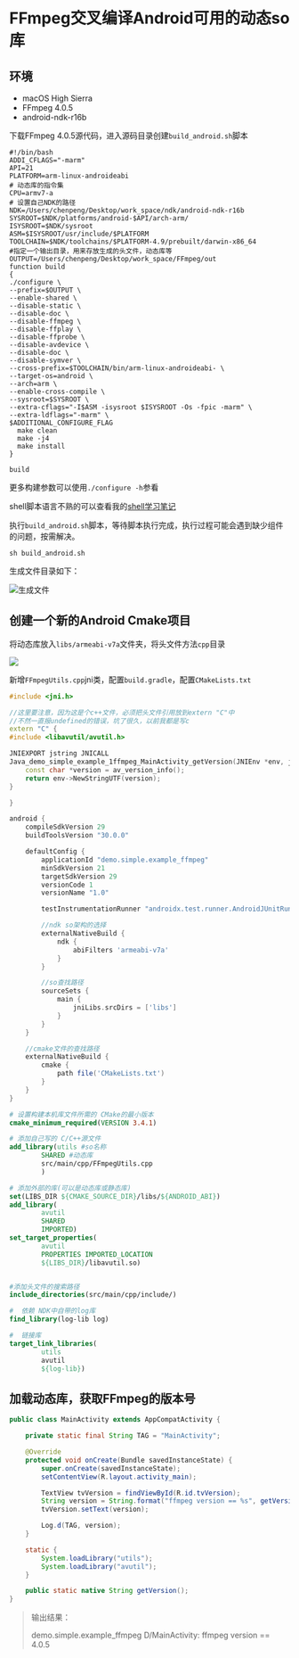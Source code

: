 # FFmpeg交叉编译Android可用的动态so库

## 环境

* macOS High Sierra
* FFmpeg 4.0.5
* android-ndk-r16b

下载FFmpeg 4.0.5源代码，进入源码目录创建`build_android.sh`脚本

```shell
#!/bin/bash
ADDI_CFLAGS="-marm"
API=21
PLATFORM=arm-linux-androideabi
# 动态库的指令集
CPU=armv7-a
# 设置自己NDK的路径
NDK=/Users/chenpeng/Desktop/work_space/ndk/android-ndk-r16b 
SYSROOT=$NDK/platforms/android-$API/arch-arm/
ISYSROOT=$NDK/sysroot
ASM=$ISYSROOT/usr/include/$PLATFORM
TOOLCHAIN=$NDK/toolchains/$PLATFORM-4.9/prebuilt/darwin-x86_64
#指定一个输出目录，用来存放生成的头文件，动态库等
OUTPUT=/Users/chenpeng/Desktop/work_space/FFmpeg/out 
function build
{
./configure \
--prefix=$OUTPUT \
--enable-shared \
--disable-static \
--disable-doc \
--disable-ffmpeg \
--disable-ffplay \
--disable-ffprobe \
--disable-avdevice \
--disable-doc \
--disable-symver \
--cross-prefix=$TOOLCHAIN/bin/arm-linux-androideabi- \
--target-os=android \
--arch=arm \
--enable-cross-compile \
--sysroot=$SYSROOT \
--extra-cflags="-I$ASM -isysroot $ISYSROOT -Os -fpic -marm" \
--extra-ldflags="-marm" \
$ADDITIONAL_CONFIGURE_FLAG
  make clean
  make -j4
  make install
}

build
```

更多构建参数可以使用`./configure -h`参看

shell脚本语言不熟的可以查看我的[shell学习笔记](https://github.com/simplepeng/KeepLearning/tree/master/Shell)

执行`build_android.sh`脚本，等待脚本执行完成，执行过程可能会遇到缺少组件的问题，按需解决。

```shell
sh build_android.sh
```

生成文件目录如下：

![生成文件](../images/ffmpeg_1_1.png)

## 创建一个新的Android Cmake项目

将动态库放入`libs/armeabi-v7a`文件夹，将头文件方法`cpp`目录

![](../images/ffmpeg_1_2.png)

新增`FFmpegUtils.cpp`jni类，配置`build.gradle`，配置`CMakeLists.txt`

```c++
#include <jni.h>

//这里要注意，因为这是个c++文件，必须把头文件引用放到extern "C"中
//不然一直报undefined的错误，坑了很久，以前我都是写c
extern "C" {
#include <libavutil/avutil.h>

JNIEXPORT jstring JNICALL
Java_demo_simple_example_1ffmpeg_MainActivity_getVersion(JNIEnv *env, jclass clazz) {
    const char *version = av_version_info();
    return env->NewStringUTF(version);
}

}
```

```groovy
android {
    compileSdkVersion 29
    buildToolsVersion "30.0.0"

    defaultConfig {
        applicationId "demo.simple.example_ffmpeg"
        minSdkVersion 21
        targetSdkVersion 29
        versionCode 1
        versionName "1.0"

        testInstrumentationRunner "androidx.test.runner.AndroidJUnitRunner"

        //ndk so架构的选择
        externalNativeBuild {
            ndk {
                abiFilters 'armeabi-v7a'
            }
        }

        //so查找路径
        sourceSets {
            main {
                jniLibs.srcDirs = ['libs']
            }
        }
    }

    //cmake文件的查找路径
    externalNativeBuild {
        cmake {
            path file('CMakeLists.txt')
        }
    }
}
```

```cmake
# 设置构建本机库文件所需的 CMake的最小版本
cmake_minimum_required(VERSION 3.4.1)

# 添加自己写的 C/C++源文件
add_library(utils #so名称
        SHARED #动态库
        src/main/cpp/FFmpegUtils.cpp
        )

# 添加外部的库(可以是动态库或静态库)
set(LIBS_DIR ${CMAKE_SOURCE_DIR}/libs/${ANDROID_ABI})
add_library(
        avutil
        SHARED
        IMPORTED)
set_target_properties(
        avutil
        PROPERTIES IMPORTED_LOCATION
        ${LIBS_DIR}/libavutil.so)


#添加头文件的搜索路径
include_directories(src/main/cpp/include/)

#  依赖 NDK中自带的log库
find_library(log-lib log)

#  链接库
target_link_libraries(
        utils
        avutil
        ${log-lib})
```

## 加载动态库，获取FFmpeg的版本号

```java
public class MainActivity extends AppCompatActivity {

    private static final String TAG = "MainActivity";

    @Override
    protected void onCreate(Bundle savedInstanceState) {
        super.onCreate(savedInstanceState);
        setContentView(R.layout.activity_main);

        TextView tvVersion = findViewById(R.id.tvVersion);
        String version = String.format("ffmpeg version == %s", getVersion());
        tvVersion.setText(version);

        Log.d(TAG, version);
    }

    static {
        System.loadLibrary("utils");
        System.loadLibrary("avutil");
    }

    public static native String getVersion();
}
```

> 输出结果：
>
> demo.simple.example_ffmpeg D/MainActivity: ffmpeg version == 4.0.5